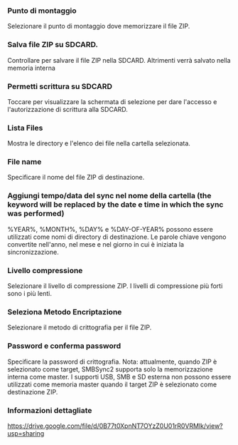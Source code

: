 ### Punto di montaggio
Selezionare il punto di montaggio dove memorizzare il file ZIP.

### Salva file ZIP su SDCARD.
Controllare per salvare il file ZIP nella SDCARD. Altrimenti verrà salvato nella memoria interna

### Permetti scrittura su SDCARD 
Toccare per visualizzare la schermata di selezione per dare l'accesso e l'autorizzazione di scrittura alla SDCARD.

### Lista Files
Mostra le directory e l'elenco dei file nella cartella selezionata.

### File name
Specificare il nome del file ZIP di destinazione. 

### Aggiungi tempo/data del sync nel nome della cartella (the keyword will be replaced by the date e time in which the sync was performed)
%YEAR%, %MONTH%, %DAY% e %DAY-OF-YEAR% possono essere utilizzati come nomi di directory di destinazione. Le parole chiave vengono convertite nell'anno, nel mese e nel giorno in cui è iniziata la sincronizzazione. 

### Livello compressione
Selezionare il livello di compressione ZIP. I livelli di compressione più forti sono i più lenti.

### Seleziona Metodo Encriptazione
Selezionare il metodo di crittografia per il file ZIP. 

### Password e conferma password
Specificare la password di crittografia. 
Nota: attualmente, quando ZIP è selezionato come target, SMBSync2 supporta solo la memorizzazione interna come master. I supporti USB, SMB e SD esterna non possono essere utilizzati come memoria master quando il target ZIP è selezionato come destinazione ZIP. 

### Informazioni dettagliate
https://drive.google.com/file/d/0B77t0XpnNT7OYzZ0U01rR0VRMlk/view?usp=sharing

 

 